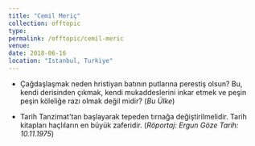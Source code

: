 ```yaml
---
title: "Cemil Meriç"
collection: offtopic
type: 
permalink: /offtopic/cemil-meric
venue: 
date: 2018-06-16
location: "Istanbul, Turkiye"
---
```


* Çağdaşlaşmak neden hristiyan batının putlarına perestiş olsun? Bu, kendi derisinden çıkmak, kendi mukaddeslerini inkar etmek ve peşin peşin köleliğe razı olmak değil midir? (_Bu Ülke_)

* Tarih Tanzimat'tan başlayarak tepeden tırnağa değiştirilmelidir. Tarih kitapları haçlıların en büyük zaferidir. (_Röportaj: Ergun Göze Tarih: 10.11.1975_)
